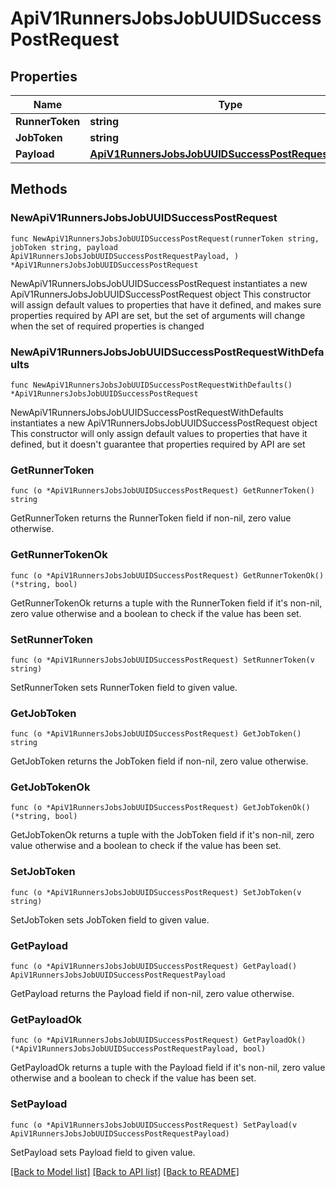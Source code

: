 # ApiV1RunnersJobsJobUUIDSuccessPostRequest

## Properties

Name | Type | Description | Notes
------------ | ------------- | ------------- | -------------
**RunnerToken** | **string** |  | 
**JobToken** | **string** |  | 
**Payload** | [**ApiV1RunnersJobsJobUUIDSuccessPostRequestPayload**](ApiV1RunnersJobsJobUUIDSuccessPostRequestPayload.md) |  | 

## Methods

### NewApiV1RunnersJobsJobUUIDSuccessPostRequest

`func NewApiV1RunnersJobsJobUUIDSuccessPostRequest(runnerToken string, jobToken string, payload ApiV1RunnersJobsJobUUIDSuccessPostRequestPayload, ) *ApiV1RunnersJobsJobUUIDSuccessPostRequest`

NewApiV1RunnersJobsJobUUIDSuccessPostRequest instantiates a new ApiV1RunnersJobsJobUUIDSuccessPostRequest object
This constructor will assign default values to properties that have it defined,
and makes sure properties required by API are set, but the set of arguments
will change when the set of required properties is changed

### NewApiV1RunnersJobsJobUUIDSuccessPostRequestWithDefaults

`func NewApiV1RunnersJobsJobUUIDSuccessPostRequestWithDefaults() *ApiV1RunnersJobsJobUUIDSuccessPostRequest`

NewApiV1RunnersJobsJobUUIDSuccessPostRequestWithDefaults instantiates a new ApiV1RunnersJobsJobUUIDSuccessPostRequest object
This constructor will only assign default values to properties that have it defined,
but it doesn't guarantee that properties required by API are set

### GetRunnerToken

`func (o *ApiV1RunnersJobsJobUUIDSuccessPostRequest) GetRunnerToken() string`

GetRunnerToken returns the RunnerToken field if non-nil, zero value otherwise.

### GetRunnerTokenOk

`func (o *ApiV1RunnersJobsJobUUIDSuccessPostRequest) GetRunnerTokenOk() (*string, bool)`

GetRunnerTokenOk returns a tuple with the RunnerToken field if it's non-nil, zero value otherwise
and a boolean to check if the value has been set.

### SetRunnerToken

`func (o *ApiV1RunnersJobsJobUUIDSuccessPostRequest) SetRunnerToken(v string)`

SetRunnerToken sets RunnerToken field to given value.


### GetJobToken

`func (o *ApiV1RunnersJobsJobUUIDSuccessPostRequest) GetJobToken() string`

GetJobToken returns the JobToken field if non-nil, zero value otherwise.

### GetJobTokenOk

`func (o *ApiV1RunnersJobsJobUUIDSuccessPostRequest) GetJobTokenOk() (*string, bool)`

GetJobTokenOk returns a tuple with the JobToken field if it's non-nil, zero value otherwise
and a boolean to check if the value has been set.

### SetJobToken

`func (o *ApiV1RunnersJobsJobUUIDSuccessPostRequest) SetJobToken(v string)`

SetJobToken sets JobToken field to given value.


### GetPayload

`func (o *ApiV1RunnersJobsJobUUIDSuccessPostRequest) GetPayload() ApiV1RunnersJobsJobUUIDSuccessPostRequestPayload`

GetPayload returns the Payload field if non-nil, zero value otherwise.

### GetPayloadOk

`func (o *ApiV1RunnersJobsJobUUIDSuccessPostRequest) GetPayloadOk() (*ApiV1RunnersJobsJobUUIDSuccessPostRequestPayload, bool)`

GetPayloadOk returns a tuple with the Payload field if it's non-nil, zero value otherwise
and a boolean to check if the value has been set.

### SetPayload

`func (o *ApiV1RunnersJobsJobUUIDSuccessPostRequest) SetPayload(v ApiV1RunnersJobsJobUUIDSuccessPostRequestPayload)`

SetPayload sets Payload field to given value.



[[Back to Model list]](../README.md#documentation-for-models) [[Back to API list]](../README.md#documentation-for-api-endpoints) [[Back to README]](../README.md)


